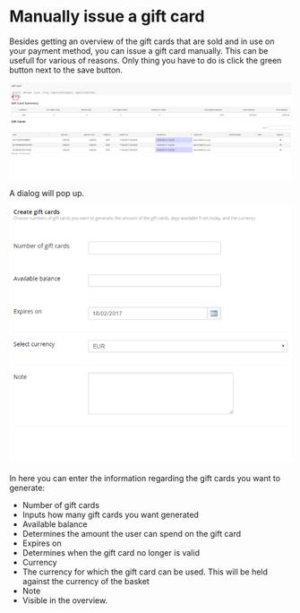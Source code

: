 ﻿# Manually issue a gift card

Besides getting an overview of the gift cards that are sold and in use on your payment method, you can issue a gift card manually. This can be usefull for various of reasons. Only thing you have to do is click the green button next to the save button.

![image](images/manually-issue-gift-card.PNG)

A dialog will pop up.

![image](images/gift-card-generation.PNG)

In here you can enter the information regarding the gift cards you want to generate:

* Number of gift cards
 * Inputs how many gift cards you want generated
* Available balance
 * Determines the amount the user can spend on the gift card
* Expires on 
 * Determines when the gift card no longer is valid
* Currency
 * The currency for which the gift card can be used. This will be held against the currency of the basket
* Note
 * Visible in the overview.
